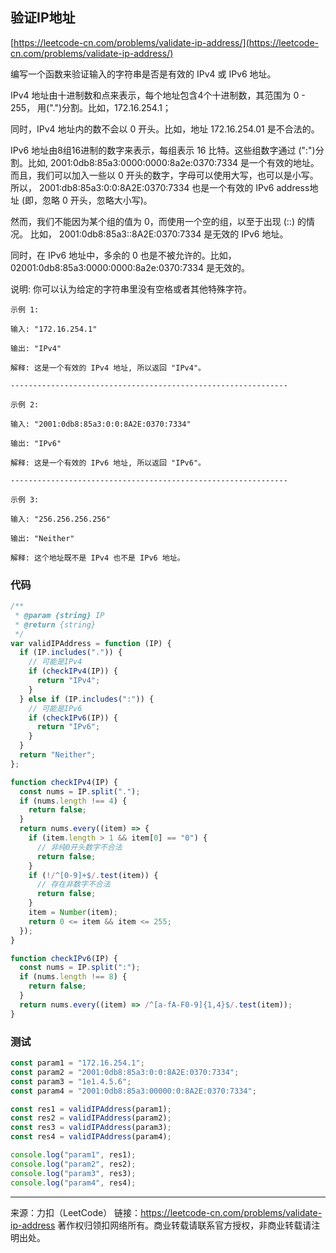 ## 验证IP地址

[https://leetcode-cn.com/problems/validate-ip-address/](https://leetcode-cn.com/problems/validate-ip-address/)



编写一个函数来验证输入的字符串是否是有效的 IPv4 或 IPv6 地址。

IPv4 地址由十进制数和点来表示，每个地址包含4个十进制数，其范围为 0 - 255， 用(".")分割。比如，172.16.254.1；

同时，IPv4 地址内的数不会以 0 开头。比如，地址 172.16.254.01 是不合法的。

IPv6 地址由8组16进制的数字来表示，每组表示 16 比特。这些组数字通过 (":")分割。比如,  2001:0db8:85a3:0000:0000:8a2e:0370:7334 是一个有效的地址。而且，我们可以加入一些以 0 开头的数字，字母可以使用大写，也可以是小写。所以， 2001:db8:85a3:0:0:8A2E:0370:7334 也是一个有效的 IPv6 address地址 (即，忽略 0 开头，忽略大小写)。

然而，我们不能因为某个组的值为 0，而使用一个空的组，以至于出现 (::) 的情况。 比如， 2001:0db8:85a3::8A2E:0370:7334 是无效的 IPv6 地址。

同时，在 IPv6 地址中，多余的 0 也是不被允许的。比如， 02001:0db8:85a3:0000:0000:8a2e:0370:7334 是无效的。

说明: 你可以认为给定的字符串里没有空格或者其他特殊字符。



```
示例 1:

输入: "172.16.254.1"

输出: "IPv4"

解释: 这是一个有效的 IPv4 地址, 所以返回 "IPv4"。

--------------------------------------------------------------

示例 2:

输入: "2001:0db8:85a3:0:0:8A2E:0370:7334"

输出: "IPv6"

解释: 这是一个有效的 IPv6 地址, 所以返回 "IPv6"。

--------------------------------------------------------------

示例 3:

输入: "256.256.256.256"

输出: "Neither"

解释: 这个地址既不是 IPv4 也不是 IPv6 地址。
```





### 代码



```js
/**
 * @param {string} IP
 * @return {string}
 */
var validIPAddress = function (IP) {
  if (IP.includes(".")) {
    // 可能是IPv4
    if (checkIPv4(IP)) {
      return "IPv4";
    }
  } else if (IP.includes(":")) {
    // 可能是IPv6
    if (checkIPv6(IP)) {
      return "IPv6";
    }
  }
  return "Neither";
};

function checkIPv4(IP) {
  const nums = IP.split(".");
  if (nums.length !== 4) {
    return false;
  }
  return nums.every((item) => {
    if (item.length > 1 && item[0] == "0") {
      // 非纯0开头数字不合法
      return false;
    }
    if (!/^[0-9]+$/.test(item)) {
      // 存在非数字不合法
      return false;
    }
    item = Number(item);
    return 0 <= item && item <= 255;
  });
}

function checkIPv6(IP) {
  const nums = IP.split(":");
  if (nums.length !== 8) {
    return false;
  }
  return nums.every((item) => /^[a-fA-F0-9]{1,4}$/.test(item));
}

```





### 测试



```js
const param1 = "172.16.254.1";
const param2 = "2001:0db8:85a3:0:0:8A2E:0370:7334";
const param3 = "1e1.4.5.6";
const param4 = "2001:0db8:85a3:00000:0:8A2E:0370:7334";

const res1 = validIPAddress(param1);
const res2 = validIPAddress(param2);
const res3 = validIPAddress(param3);
const res4 = validIPAddress(param4);

console.log("param1", res1);
console.log("param2", res2);
console.log("param3", res3);
console.log("param4", res4);
```













----

来源：力扣（LeetCode）
链接：https://leetcode-cn.com/problems/validate-ip-address
著作权归领扣网络所有。商业转载请联系官方授权，非商业转载请注明出处。
